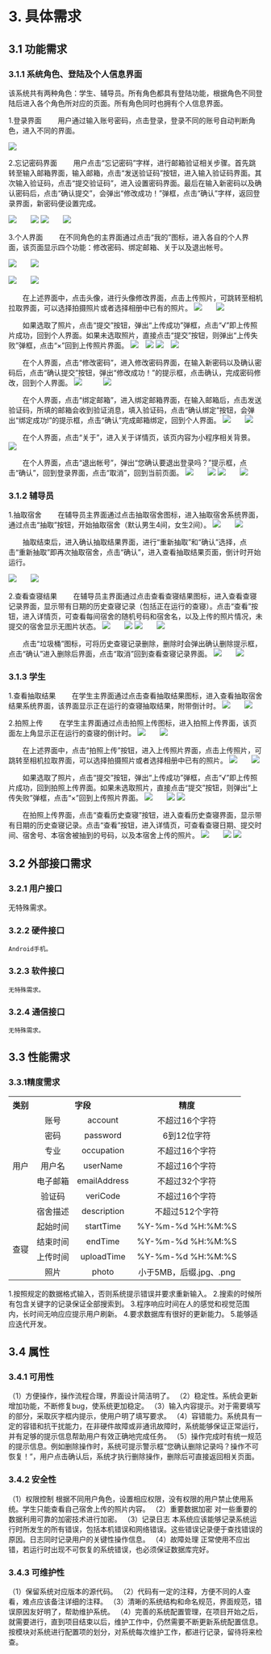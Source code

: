 # 3. 具体需求

## 3.1 功能需求

### 3.1.1 系统角色、登陆及个人信息界面

该系统共有两种角色：学生、辅导员。所有角色都具有登陆功能，根据角色不同登陆后进入各个角色所对应的页面。所有角色同时也拥有个人信息界面。

1.登录界面
&emsp;&emsp;用户通过输入账号密码，点击登录，登录不同的账号自动判断角色，进入不同的界面。

![](https://img2020.cnblogs.com/blog/1892367/202003/1892367-20200329184338532-723264721.png)

2.忘记密码界面
&emsp;&emsp;用户点击“忘记密码”字样，进行邮箱验证相关步骤。首先跳转至输入邮箱界面，输入邮箱，点击“发送验证码”按钮，进入输入验证码界面。其次输入验证码，点击“提交验证码”，进入设置密码界面。最后在输入新密码以及确认密码后，点击“确认提交”，会弹出“修改成功！”弹框，点击“确认”字样，返回登录界面，新密码便设置完成。

![](https://img2020.cnblogs.com/blog/1892367/202003/1892367-20200329184651433-2036991795.png)&emsp;&emsp;![](https://img2020.cnblogs.com/blog/1892367/202003/1892367-20200329184702802-891031708.png)
![](https://img2020.cnblogs.com/blog/1892367/202003/1892367-20200329184748293-185339688.png)&emsp;&emsp;![](https://img2020.cnblogs.com/blog/1892367/202003/1892367-20200329184803438-1682305882.png)

3.个人界面
&emsp;&emsp;在不同角色的主界面通过点击“我的”图标，进入各自的个人界面，该页面显示四个功能：修改密码、绑定邮箱、关于以及退出帐号。

![](https://img2020.cnblogs.com/blog/1892367/202003/1892367-20200329185145177-2116957099.png)&emsp;&emsp;![](https://img2020.cnblogs.com/blog/1892367/202003/1892367-20200329185203085-1189699233.png)

![](https://img2020.cnblogs.com/blog/1892367/202003/1892367-20200329185041334-393718577.png)&emsp;&emsp;![](https://img2020.cnblogs.com/blog/1892367/202003/1892367-20200329185056075-112620266.png)

&emsp;&emsp;在上述界面中，点击头像，进行头像修改界面，点击上传照片，可跳转至相机拉取界面，可以选择拍摄照片或者选择相册中已有的照片。
![](https://img2020.cnblogs.com/blog/1892367/202003/1892367-20200329185256757-299977143.png)&emsp;&emsp;![](https://img2020.cnblogs.com/blog/1892367/202003/1892367-20200329185306642-1808060459.png)

&emsp;&emsp;如果选取了照片，点击“提交”按钮，弹出“上传成功”弹框，点击“√”即上传照片成功，回到个人界面。如果未选取照片，直接点击“提交”按钮，则弹出“上传失败”弹框，点击“×”回到上传照片界面。
![](https://img2020.cnblogs.com/blog/1892367/202003/1892367-20200329185345724-1570580651.png)&emsp;![](https://img2020.cnblogs.com/blog/1892367/202003/1892367-20200329185354839-77853870.png)
![](https://img2020.cnblogs.com/blog/1892367/202003/1892367-20200329185627748-79575473.png)&emsp;![](https://img2020.cnblogs.com/blog/1892367/202003/1892367-20200329185717007-1176979367.png)

&emsp;&emsp;在个人界面，点击“修改密码”，进入修改密码界面，在输入新密码以及确认密码后，点击“确认提交”按钮，弹出“修改成功！”的提示框，点击确认，完成密码修改，回到个人界面。
![](https://img2020.cnblogs.com/blog/1892367/202003/1892367-20200329185800528-1169838901.png)&emsp;&emsp;&emsp;![](https://img2020.cnblogs.com/blog/1892367/202003/1892367-20200329185807416-556863706.png)

&emsp;&emsp;在个人界面，点击“绑定邮箱”，进入绑定邮箱界面，在输入邮箱后，点击发送验证码，所填的邮箱会收到验证消息，填入验证码，点击“确认绑定”按钮，会弹出“绑定成功!”的提示框，点击“确认”完成邮箱绑定，回到个人界面。
![](https://img2020.cnblogs.com/blog/1892367/202003/1892367-20200329185849747-1101718469.png)&emsp;&emsp;![](https://img2020.cnblogs.com/blog/1892367/202003/1892367-20200329185857106-428714825.png)

&emsp;&emsp;在个人界面，点击“关于”，进入关于详情页，该页内容为小程序相关背景。
![](https://img2020.cnblogs.com/blog/1892367/202003/1892367-20200329185928857-532391190.png)

&emsp;&emsp;在个人界面，点击“退出帐号”，弹出“您确认要退出登录吗？”提示框，点击“确认”，回到登录界面，点击“取消”，回到当前页面。
![](https://img2020.cnblogs.com/blog/1892367/202003/1892367-20200329185949828-137434013.png)&emsp;&emsp;![](https://img2020.cnblogs.com/blog/1892367/202003/1892367-20200329185955359-960070417.png)
![](https://img2020.cnblogs.com/blog/1892367/202003/1892367-20200329190010748-711223803.png)&emsp;&emsp;![](https://img2020.cnblogs.com/blog/1892367/202003/1892367-20200329190016630-192600545.png)

### 3.1.2 辅导员

1.抽取宿舍
&emsp;&emsp;在辅导员主界面通过点击抽取宿舍图标，进入抽取宿舍系统界面，通过点击“抽取”按钮，开始抽取宿舍（默认男生4间，女生2间）。
![](https://img2020.cnblogs.com/blog/1892367/202003/1892367-20200329190153584-1014926349.png)&emsp;&emsp;![](https://img2020.cnblogs.com/blog/1892367/202003/1892367-20200329190203063-632511545.png)

&emsp;&emsp;抽取结束后，进入确认抽取结果界面，进行“重新抽取”和“确认”选择，点击“重新抽取”即再次抽取宿舍，点击“确认”，进入查看抽取结果页面，倒计时开始运行。

![](https://img2020.cnblogs.com/blog/1892367/202003/1892367-20200329190337180-229085845.png)&emsp;&emsp;![](https://img2020.cnblogs.com/blog/1892367/202003/1892367-20200329190343330-541126090.png)

2.查看查寝结果
&emsp;&emsp;在辅导员主界面通过点击查看查寝结果图标，进入查看查寝记录界面，显示带有日期的历史查寝记录（包括正在运行的查寝）。点击“查看”按钮，进入详情页，可查看每间宿舍的随机号码和宿舍名，以及上传的照片情况，未提交的宿舍显示无图片状态。
![](https://img2020.cnblogs.com/blog/1892367/202003/1892367-20200329190408569-782882775.png)&emsp;&emsp;![](https://img2020.cnblogs.com/blog/1892367/202003/1892367-20200329190414220-1562414838.png)
![](https://img2020.cnblogs.com/blog/1892367/202003/1892367-20200329190420796-2146535143.png)&emsp;&emsp;![](https://img2020.cnblogs.com/blog/1892367/202003/1892367-20200329190425650-193961017.png)

&emsp;&emsp;点击“垃圾桶”图标，可将历史查寝记录删除，删除时会弹出确认删除提示框，点击“确认”进入删除后界面，点击“取消”回到查看查寝记录界面。
![](https://img2020.cnblogs.com/blog/1892367/202003/1892367-20200329190454329-1744790109.png)&emsp;&emsp;![](https://img2020.cnblogs.com/blog/1892367/202003/1892367-20200329190502314-1845797690.png)

### 3.1.3 学生

1.查看抽取结果
&emsp;&emsp;在学生主界面通过点击查看抽取结果图标，进入查看抽取宿舍结果系统界面，该界面显示正在运行的查寝抽取结果，附带倒计时。
![](https://img2020.cnblogs.com/blog/1892367/202003/1892367-20200329191121393-1496358245.png)&emsp;&emsp;![](https://img2020.cnblogs.com/blog/1892367/202003/1892367-20200329191129590-1647165938.png)

2.拍照上传
&emsp;&emsp;在学生主界面通过点击拍照上传图标，进入拍照上传界面，该页面左上角显示正在运行的查寝的倒计时。
![](https://img2020.cnblogs.com/blog/1892367/202003/1892367-20200329191211791-2014690604.png)&emsp;&emsp;![](https://img2020.cnblogs.com/blog/1892367/202003/1892367-20200329191217774-955385993.png)

&emsp;&emsp;在上述界面中，点击“拍照上传”按钮，进入上传照片界面，点击上传照片，可跳转至相机拉取界面，可以选择拍摄照片或者选择相册中已有的照片。
![](https://img2020.cnblogs.com/blog/1892367/202003/1892367-20200329191305895-195553896.png)&emsp;&emsp;![](https://img2020.cnblogs.com/blog/1892367/202003/1892367-20200329191310559-1285140273.png)

&emsp;&emsp;如果选取了照片，点击“提交”按钮，弹出“上传成功”弹框，点击“√”即上传照片成功，回到拍照上传界面。如果未选取照片，直接点击“提交”按钮，则弹出“上传失败”弹框，点击“×”回到上传照片界面。
![](https://img2020.cnblogs.com/blog/1892367/202003/1892367-20200329191334384-1104617927.png)&emsp;&emsp;![](https://img2020.cnblogs.com/blog/1892367/202003/1892367-20200329191338665-1820948156.png)
![](https://img2020.cnblogs.com/blog/1892367/202003/1892367-20200329191344236-583245830.png)

&emsp;&emsp;在拍照上传界面，点击“查看历史查寝”按钮，进入查看历史查寝界面，显示带有日期的历史查寝记录。点击“查看”按钮，进入详情页，可查看查寝日期、提交时间、宿舍号、本宿舍被抽到的号码，以及本宿舍上传的照片。
![](https://img2020.cnblogs.com/blog/1892367/202003/1892367-20200329191411118-814677475.png)&emsp;&emsp;![](https://img2020.cnblogs.com/blog/1892367/202003/1892367-20200329191415593-20343016.png)
![](https://img2020.cnblogs.com/blog/1892367/202003/1892367-20200329191419866-1635295698.png)

## 3.2 外部接口需求

### 3.2.1 用户接口

无特殊需求。

### 3.2.2 硬件接口

    Android手机。

### 3.2.3 软件接口

    无特殊需求。

### 3.2.4 通信接口

    无特殊需求。

## 3.3 性能需求

### 3.3.1精度需求

<table width=600px>
    <tr>
        <th>类别</th>
        <th colspan="2">字段</th>
        <th>精度</th>
    </tr>
            <tr align="center">
            <td rowspan="7">用户</td>
            <td>账号</td>
            <td>account</td>
            <td>不超过16个字符</td>
        </tr>
        <tr align="center">
            <td>密码</td>
            <td>password</td>
            <td>6到12位字符</td>
        </tr>
        <tr align="center">
            <td>专业</td>
            <td>occupation</td>
            <td>不超过16个字符</td>
        </tr>
        <tr align="center">
            <td>用户名</td>
            <td>userName</td>
            <td>不超过16个字符</td>
        </tr>        
        <tr align="center">
            <td>电子邮箱</td>
            <td>emailAddress</td>
            <td>不超过32个字符</td>
        </tr>
        <tr align="center">
            <td>验证码</td>
            <td>veriCode</td>
            <td>不超过16个字符</td>
        </tr>
        <tr align="center">
            <td>宿舍描述</td>
            <td>description</td>
            <td>不超过512个字符</td>
        </tr>
        <tr align="center">
            <td rowspan="4">查寝</td>
            <td>起始时间</td>
            <td>startTime</td>
            <td>%Y-%m-%d %H:%M:%S</td>
        </tr>
        <tr align="center">
            <td>结束时间</td>
            <td>endTime</td>
            <td>%Y-%m-%d %H:%M:%S</td>
        </tr>
        <tr align="center">
            <td>上传时间</td>
            <td>uploadTime</td>
            <td>%Y-%m-%d %H:%M:%S</td>
        </tr>
        <tr align="center">
            <td>照片</td>
            <td>photo</td>
            <td>小于5MB，后缀.jpg、.png</td>
        </tr>
</table>


1.按照规定的数据格式输入，否则系统提示错误并要求重新输入。
2.搜索的时候所有包含关键字的记录保证全部搜索到。
3.程序响应时间在人的感觉和视觉范围内，长时间无响应应提示用户刷新。
4.要求数据库有很好的更新能力。
5.能够适应迭代开发。

## 3.4 属性

### 3.4.1 可用性

（1）方便操作，操作流程合理，界面设计简洁明了。
（2）稳定性。系统会更新增加功能，不断修复bug，使系统更加稳定。
（3）输入内容提示。对于需要填写的部分，采取灰字框内提示，使用户明了填写要求。
（4）容错能力。系统具有一定的容错和抗干扰能力，在非硬件故障或非通讯故障时，系统能够保证正常运行，并有足够的提示信息帮助用户有效正确地完成任务。
（5）操作完成时有统一规范的提示信息。例如删除操作时，系统可提示警示框“您确认删除记录吗？操作不可恢复！”，用户点击确认后，系统才执行删除操作，删除后可直接返回相关页面。

### 3.4.2 安全性

（1）权限控制
    根据不同用户角色，设置相应权限，没有权限的用户禁止使用系统。学生只能查看自己宿舍上传的照片内容。
（2）重要数据加密
    对一些重要的数据利用可靠的加密技术进行加密。
（3）记录日志
    本系统应该能够记录系统运行时所发生的所有错误，包括本机错误和网络错误。这些错误记录便于查找错误的原因。日志同时记录用户的关键性操作信息。
（4）故障处理
    正常使用不应出错，若运行时出现不可恢复的系统错误，也必须保证数据库完好。

### 3.4.3 可维护性

（1）保留系统对应版本的源代码。
（2）代码有一定的注释，方便不同的人查看，难点应该备注详细的注释。
（3）清晰的系统结构和命名规范，界面规范，错误原因友好明了，帮助维护系统。
（4）完善的系统配置管理，在项目开始之后，就需要进行，直到项目结束以后，维护工作中，仍然需要不断更新系统配置信息。按模块对系统进行配置项的划分，对系统每次维护工作，都进行记录，留待将来检查。
